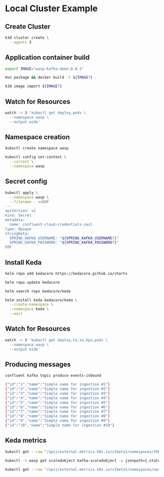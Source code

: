 # Local Cluster Example

## Create Cluster

```bash
k3d cluster create \
  --agents 3
```

## Application container build

```bash
export IMAGE="wasp-kafka-demo:0.0.1"

mvn package && docker build -t ${IMAGE?} .

k3d image import ${IMAGE?}
```

## Watch for Resources

```bash
watch -n 3 'kubectl get deploy,pods \
  --namespace wasp \
  --output wide'
```

## Namespace creation

```bash
kubectl create namespace wasp

kubectl config set-context \
  --current \
  --namespace wasp
```

## Secret config

```bash
kubectl apply \
  --namespace wasp \
  --filename - <<EOF
---
apiVersion: v1
kind: Secret
metadata:
  name: confluent-cloud-credentials-sasl
type: Opaque
stringData:
  SPRING_KAFKA_USERNAME: "${SPRING_KAFKA_USERNAME?}"
  SPRING_KAFKA_PASSWORD: "${SPRING_KAFKA_PASSWORD?}"
EOF
```

## Install Keda

```bash
helm repo add kedacore https://kedacore.github.io/charts

helm repo update kedacore

helm search repo kedacore/keda

helm install keda kedacore/keda \
  --create-namespace \
  --namespace keda \
  --wait
```

## Watch for Resources

```bash
watch -n 3 'kubectl get deploy,ta,so,hpa,pods \
  --namespace wasp \
  --output wide'
```

## Producing messages

```bash
confluent kafka topic produce events-inbound

{"id":"1","name":"Simple name for ingestion #1"}
{"id":"2","name":"Simple name for ingestion #2"}
{"id":"3","name":"Simple name for ingestion #3"}
{"id":"4","name":"Simple name for ingestion #4"}
{"id":"5","name":"Simple name for ingestion #5"}
{"id":"6","name":"Simple name for ingestion #6"}
{"id":"7","name":"Simple name for ingestion #7"}
{"id":"8","name":"Simple name for ingestion #8"}
{"id":"9","name":"Simple name for ingestion #9"}
{"id":"10","name":"Simple name for ingestion #10"}
```

## Keda metrics

```bash
kubectl get --raw "/apis/external.metrics.k8s.io/v1beta1/namespaces/YOUR_NAMESPACE/YOUR_METRIC_NAME?labelSelector=scaledobject.keda.sh%2Fname%3D{SCALED_OBJECT_NAME}"

kubectl -n wasp get scaledobject kafka-scaledobject -o jsonpath={.status.externalMetricNames}

kubectl get --raw "/apis/external.metrics.k8s.io/v1beta1/namespaces/wasp/s0-kafka-events-inbound?labelSelector=scaledobject.keda.sh%2Fname%3Dkafka-scaledobject"
```
